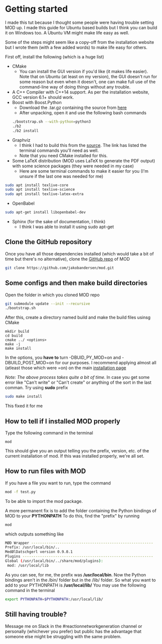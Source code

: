 # Getting started
I made this tut because I thought some people were having trouble setting MOD up. I made this guide for Ubuntu based builds but I think you can build it on Windows too. A Ubuntu VM might make life easy as well.

Some of the steps might seem like a copy-off from the installation website but I wrote them (with a few added words) to make life easy for others.

First off, install the following (which is a huge list)
* CMake
    * You can install the GUI version if you'd like (it makes life easier). Note that on Ubuntu (at least on my version), the GUI doesn't run for some reason but even when it doesn't, one can make full use of the command-line way of doing things without any trouble.
* A C++ Compiler with C++14 support. As per the installation website, GCC version 6.1+ should work.
* Boost with Boost.Python
    * Download the .tar.gz containing the source from [here](https://www.boost.org/)
    * After unpacking, open it and use the following bash commands
    ```bash
  ./bootstrap.sh --with-python=python3
  ./b2
  ./b2 install
    ```
* Graphviz
    * I think I had to build this from the [source](https://graphviz.gitlab.io/_pages/Download/Download_source.html). The link has listed the terminal commands you'll need as well.
    * Note that you need CMake installed for this.
* Some LaTeX distribution (MOD uses LaTeX to generate the PDF output) with some science packages (they were needed in my case)
    * Here are some terminal commands to make it easier for you (I'm unsure if the last one was needed for me)
```bash
sudo apt install texlive-core
sudo apt install texlive-science
sudo apt install texlive-latex-extra
```
* OpenBabel
```bash
sudo apt-get install libopenbabel-dev
```
* Sphinx (for the sake of documentation, I think)
    * I think I was able to install it using sudo apt-get

## Clone the GitHub repository
Once you have all those dependencies installed (which would take a bit of time but there's no alternative), clone the [GitHub repo](https://github.com/jakobandersen/mod) of MOD

```bash
git clone https://github.com/jakobandersen/mod.git
```
## Some configs and then make build directories
Open the folder in which you cloned MOD repo 
```bash
git submodule update --init --recursive
./bootstrap.sh
```

After this, create a directory named build and make the build files usinsg CMake
```nashorn js
mkdir build
cd build
cmake ../ <options>
make -j 
make install
```
In the options, you **have to** turn -DBUID_PY_MOD=on and -DBUILD_POST_MOD=on for our purposes. I recommend applying almost all (atleast those which were =on) on the main [installation page](http://jakobandersen.github.io/mod/installation.html)

*Note: The above process takes quite a bit of time.*
In case you get some error like "Can't write" or "Can't create" or anything of the sort in the last comman. Try using **sudo** prefix

```bash
sudo make install
```
This fixed it for me
## How to tell if I installed MOD properly
Type the following command in the terminal
```nashorn js
mod
```
This should give you an output telling you the prefix, version, etc. of the current installation of mod. If this was installed properly, we're all set.

## How to run files with MOD
If you have a file you want to run, type the command
```bash
mod -f test.py 
```

To be able to import the mod package.

A more permanent fix is to add the folder containing the Python bindings of MOD to your **PYTHONPATH**
To do this, find the "prefix" by running 
```bash
mod
```
which outputs something like
```bash
MØD Wrapper --------------------------------------------------------
Prefix: /usr/local/bin/..
MedØlDatschgerl version 0.9.0.1
Plugins ------------------------------------------------------------
Global (/usr/local/bin/../share/mod/plugins):
 mod: /usr/local/lib
```
As you can see, for me, the prefix was **/usr/local/bin**. Now the Python bindings aren't in the /bin/ folder but in the /lib/ folder.
So what you want to add to your PYTHONPATH is **/usr/local/lib/**
You may use the following command in the terminal
```bash
export PYTHONPATH=$PYTHONPATH:/usr/local/lib/
```

## Still having trouble?
Message me on Slack in the #reactionnetworkgeneration channel or personally (whichever you prefer) but public has the advantage that someone else might be struggling with the same problem.